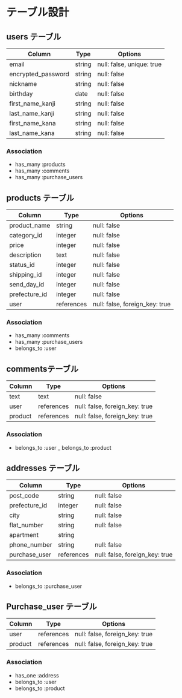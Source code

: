 # テーブル設計

## users テーブル

| Column             | Type    | Options                   |
| ----------         | ------  | -----------               |
| email              | string  | null: false, unique: true |
| encrypted_password | string  | null: false               |
| nickname           | string  | null: false               |
| birthday           | date    | null: false               |            
| first_name_kanji   | string  | null: false               |
| last_name_kanji    | string  | null: false               |
| first_name_kana    | string  | null: false               |
| last_name_kana     | string  | null: false               |



### Association

- has_many :products
- has_many :comments
- has_many :purchase_users

## products テーブル

| Column          | Type       | Options                       |
| -------------   | ------     | -----------                   |
| product_name    | string     | null: false                   |
| category_id     | integer    | null: false                   |
| price           | integer    | null: false                   |
| description     | text       | null: false                   |
| status_id       | integer    | null: false                   |
| shipping_id     | integer    | null: false                   |
| send_day_id     | integer    | null: false                   |
| prefecture_id   | integer    | null: false                   |
| user            | references | null: false, foreign_key: true|


### Association

- has_many :comments
- has_many :purchase_users
- belongs_to :user


## commentsテーブル

| Column        | Type       | Options                        |
| ------------- | ------     | -----------                    |
| text          | text       | null: false                    |
| user          | references | null: false, foreign_key: true |
| product       | references | null: false, foreign_key: true |


### Association

- belongs_to :user
_ belongs_to :product

## addresses テーブル

| Column           | Type       | Options                        |
| -------------    | ------     | -----------                    |
| post_code        | string     | null: false                    |
| prefecture_id    | integer    | null: false                    |
| city             | string     | null: false                    | 
| flat_number      | string     | null: false                    | 
| apartment        | string     |                                |
| phone_number     | string     | null: false                    |
| purchase_user    | references | null: false, foreign_key: true |

### Association
- belongs_to :purchase_user

## Purchase_user テーブル

| Column           | Type       | Options                        |
| -------------    | ------     | -----------                    |
| user             | references | null: false, foreign_key: true |
| product          | references | null: false, foreign_key: true |

### Association

- has_one :address
- belongs_to :user
- belongs_to :product